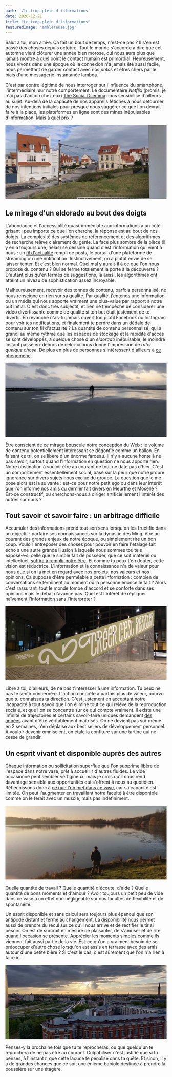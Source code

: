 ```yaml
---
path: '/le-trop-plein-d-informations'
date: 2020-12-21
title: "Le trop-plein d'informations"
featuredImage: 'ambleteuse.jpg'
---
```


Salut à toi, mon ami·e. Ça fait un bout de temps, n'est-ce pas ? Il s'en est passé des choses depuis octobre. Tout le monde s'accorde à dire que cet automne vient clôturer une année bien morose, qui nous aura plus que jamais montré à quel point le contact humain est primordial. Heureusement, nous vivons dans une époque où la connexion n'a jamais été aussi facile, nous permettant de garder contact avec nos _potos_ et êtres chers par le biais d'une messagerie instantanée lambda.

C'est par contre légitime de nous interroger sur l'influence du smartphone, l'intermédiaire, sur notre comportement. Le documentaire _Netflix_ (promis, je n'ai pas d'action chez eux) [The Social Dilemma](https://www.thesocialdilemma.com/) nous sensibilise d'ailleurs au sujet. Au-delà de la capacité de nos appareils fétiches à nous détourner de nos intentions initiales pour presque nous suggérer ce que l'on devrait faire à la place, les plateformes en ligne sont des mines inépuisables d'information. Mais à quel prix ?

![](ambleteuse.jpg)

## Le mirage d'un eldorado au bout des doigts

L'abondance et l'accessiblité quasi-immédiate aux informations a un côté grisant : peu importe ce que l'on cherche, la réponse est au bout de nos doigts. La complexité des systèmes de référencement et des algorithmes de recherche relève clairement du génie. La face plus sombre de la pièce (il y en a toujours une, hélas) se dessine quand c'est l'information qui vient à nous : un [fil d'actualité](https://www.nouvelobs.com/rue89/notre-epoque/20171222.OBS9715/shot-de-dopamine-ce-que-facebook-fait-au-cerveau-de-mon-amie-emilie.html) rempli de posts, le portail d'une plateforme de streaming ou une notification. Instinctivement, on a plutôt envie de se laisser tenter. Et c'est bien normal. Quel mal y aurait-il à ce que l'on nous propose du contenu ? Qui se ferme totalement la porte à la découverte ? D'autant plus qu'en termes de suggestions, là aussi, les algorithmes ont atteint un niveau de sophistication assez incroyable.

Malheureusement, recevoir des tonnes de contenu, parfois personnalisé, ne nous renseigne en rien sur sa qualité. Par qualité, j'entends une information ou un média qui nous apporte vraiment une plus-value par rapport à notre but initial. C'est donc très subjectif, et rien ne t'empêche de considérer une vidéo divertissante comme de qualité si ton but était justement de te divertir. En revanche n'as-tu jamais ouvert ton profil Facebook ou Instagram pour voir tes notifications, et finalement te perdre dans un dédale de contenu sur ton fil d'actualité ? La quantité de contenu personnalisé, qui a grandi au même rythme que les espaces de stockage et la rapidité d'accès se sont développés, a quelque chose d'un _eldorado_ inépuisable; le moindre instant passé en-dehors de celui-ci nous donne l'impression de _rater quelque chose_. De plus en plus de personnes s'intéressent d'ailleurs à [ce phénomène](https://fr.wikipedia.org/wiki/Syndrome_FOMO).

![](cerfvolant.jpg)

Être conscient de ce mirage bouscule notre conception du Web : le volume de contenu potentiellement intéressant se dégonfle comme un ballon. En faisant ce tri, on se libère d'un énorme fardeau. Il n'y a aucune honte à ne pas savoir, surtout quand l'information en question ne nous apporte rien. Notre obstination à vouloir être au courant de tout ne date pas d'hier. C'est un comportement essentiellement social, basé sur la peur que notre propre ignorance sur divers sujets nous exclue du groupe. La question que je me pose alors est la suivante : est-ce pour notre petit ego ou dans leur intérêt que l'on informe nos amis du dernier fait divers en Meurthe et Moselle ? Est-ce constructif, ou cherchons-nous à diriger artificiellement l'intérêt des autres sur nous ?

## Tout savoir et savoir faire : un arbitrage difficile

Accumuler des informations prend tout son sens lorsqu'on les fructifie dans un objectif : parfaire ses connaissances sur la dynastie des Ming, être au courant des grands enjeux de notre époque, ou simplement rire un bon coup. Vouloir entreposer des choses pour pouvoir en faire l'étalage fait écho à une autre grande illusion à laquelle nous sommes tou·te·s exposé·e·s; celle que le simple fait de posséder, que ce soit matériel ou intellectuel, [suffira à remplir notre être](https://www.babelio.com/livres/Piketty-Capital-et-ideologie/1167551). Et comme tu peux t'en douter, cette vision est réductrice. L'information et la connaissance n'a de valeur pour nous que si on la met en regard avec nos projets, nos valeurs et nos opinions. Ça suppose d'être perméable à cette information : combien de conversations se terminent au moment où la personne énonce le fait ? Alors c'est rassurant, tout le monde tombe d'accord et se conforte dans ses opinions mais le débat n'avance pas. Quel est l'intérêt de répliquer naïvement l'information sans l'interpréter ?

![](creercestresister.jpg)

Libre à toi, d'ailleurs, de ne pas t'intéresser à une information. Tu peux ne pas te sentir concerné·e. L'action concrète a parfois plus de valeur, pourvu que tu connaisses ta direction. C'est justement en acceptant notre incapacité à tout savoir que l'on élimine tout ce qui relève de la reproduction sociale, et que l'on se concentre sur ce qui compte vraiment. Il existe une infinité de trajectoires et certains savoir-faire uniques demandent [des années](https://www.vivrelejapon.com/a-savoir/comprendre-le-japon/metier-chef-cuisiner-sushi) avant d'être véritablement maîtrisés. On ne devient pas soi-même en 2 semaines, n'en déplaise aux best sellers de développement personnel. À vouloir devenir omniscient, on étale la confiture sur une tartine qui ne cesse de grandir.

## Un esprit vivant et disponible auprès des autres

Chaque information ou sollicitation superflue que l'on supprime libère de l'espace dans notre vase, prêt à accueillir d'autres fluides. Le vide occasionné peut sembler vertigineux, mais je crois qu'il nous rend davantage sensible aux opportunités qui s'offrent à nous au quotidien. Réfléchissons donc à [ce que l'on met dans ce vase](https://usbeketrica.com/fr/article/vivre-sans-objets-qui-sont-les-minimalistes), car sa capacité est limitée. On peut l'augmenter en travaillant notre faculté à être disponible comme on le ferait avec un muscle, mais pas indéfiniment.

![](baz.jpg)

Quelle quantité de travail ? Quelle quantité d'écoute, d'aide ? Quelle quantité de bons moments et d'amour ? Avoir toujours un petit peu de vide dans ce vase a un effet non négligeable sur nos facultés de flexibilité et de spontanéité.

Un esprit disponible et sans calcul sera toujours plus épanoui que son antipode distant et fermé au changement. La disponibilité nous permet aussi de prendre du recul sur ce qu'il nous arrive et de rectifier le tir si besoin. On est de surcroît en mesure de plaisanter, de s'amuser et de rire quand l'occasion se présente. Apprécier les moments simples comme ils viennent fait aussi partie de la vie. Est-ce qu'on a vraiment besoin de se préoccuper d'autre chose lorsqu'on est assis en terrasse avec des amis autour d'une petite bière ? Si c'est le cas, c'est sûrement que l'on n'a rien à faire ici.

![](vue-appart.jpg)

Penses-y la prochaine fois que tu te reprocheras, ou que quelqu'un te reprochera de ne pas être au courant. Culpabiliser n'est justifié que si tu penses, à l'instant _t_, que cette lacune te pénalise dans ta quête. Et sinon, il y a de grandes chances que ce soit une énième babiole destinée à prendre la poussière sur une étagère.
